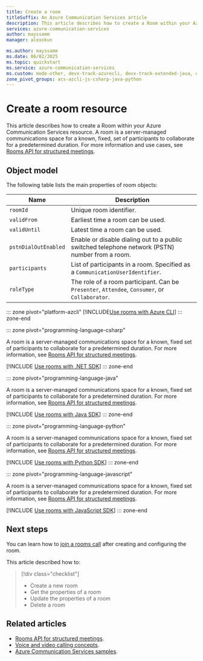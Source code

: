 ```yaml
---
title: Create a room
titleSuffix: An Azure Communication Services article
description: This article describes how to create a Room within your Azure Communication Services resource.
services: azure-communication-services
author: mayssamm
manager: alexokun

ms.author: mayssamm
ms.date: 06/02/2025
ms.topic: quickstart
ms.service: azure-communication-services
ms.custom: mode-other, devx-track-azurecli, devx-track-extended-java, devx-track-js, devx-track-python
zone_pivot_groups: acs-azcli-js-csharp-java-python
---
```

# Create a room resource

This article describes how to create a Room within your Azure Communication Services resource. A room is a server-managed communications space for a known, fixed, set of participants to collaborate for a predetermined duration. For more information and use cases, see [Rooms API for structured meetings](../../concepts/rooms/room-concept.md).

## Object model

The following table lists the main properties of room objects:

| Name | Description |
| --- | --- |
| `roomId`              | Unique room identifier. |
| `validFrom`           | Earliest time a room can be used. |
| `validUntil`          | Latest time a room can be used. |
| `pstnDialOutEnabled`  | Enable or disable dialing out to a public switched telephone network (PSTN) number from a room.|
| `participants`        | List of participants in a room. Specified as a `CommunicationUserIdentifier`. |
| `roleType`            | The role of a room participant. Can be `Presenter`, `Attendee`, `Consumer`, or `Collaborator`. |

::: zone pivot="platform-azcli"
[!INCLUDE[Use rooms with Azure CLI](./includes/rooms-quickstart-az-cli.md)]
::: zone-end

::: zone pivot="programming-language-csharp"

A room is a server-managed communications space for a known, fixed set of participants to collaborate for a predetermined duration. For more information, see [Rooms API for structured meetings](../../concepts/rooms/room-concept.md).

[!INCLUDE [Use rooms with .NET SDK](./includes/rooms-quickstart-net.md)]
::: zone-end

::: zone pivot="programming-language-java"

A room is a server-managed communications space for a known, fixed set of participants to collaborate for a predetermined duration. For more information, see [Rooms API for structured meetings](../../concepts/rooms/room-concept.md).

[!INCLUDE [Use rooms with Java SDK](./includes/rooms-quickstart-java.md)]
::: zone-end

::: zone pivot="programming-language-python"

A room is a server-managed communications space for a known, fixed set of participants to collaborate for a predetermined duration. For more information, see [Rooms API for structured meetings](../../concepts/rooms/room-concept.md).

[!INCLUDE [Use rooms with Python SDK](./includes/rooms-quickstart-python.md)]
::: zone-end

::: zone pivot="programming-language-javascript"

A room is a server-managed communications space for a known, fixed set of participants to collaborate for a predetermined duration. For more information, see [Rooms API for structured meetings](../../concepts/rooms/room-concept.md).

[!INCLUDE [Use rooms with JavaScript SDK](./includes/rooms-quickstart-javascript.md)]
::: zone-end

## Next steps

You can learn how to [join a rooms call](join-rooms-call.md) after creating and configuring the room.

This article described how to:
> [!div class="checklist"]
> - Create a new room
> - Get the properties of a room
> - Update the properties of a room
> - Delete a room

## Related articles

 - [Rooms API for structured meetings](../../concepts/rooms/room-concept.md).
 - [Voice and video calling concepts](../../concepts/voice-video-calling/about-call-types.md).
 - [Azure Communication Services samples](../../samples/overview.md).
 